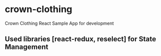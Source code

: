 # crown-clothing
Crown Clothing React Sample App for development

## Used libraries [react-redux, reselect] for State Management
